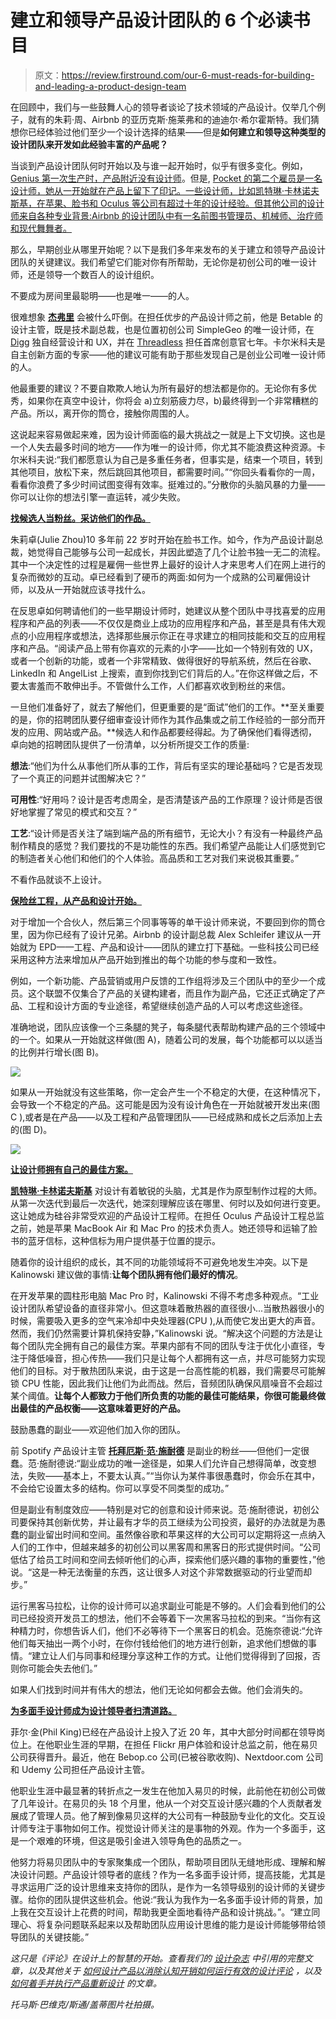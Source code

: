 # 建立和领导产品设计团队的 6 个必读书目

> 原文：<https://review.firstround.com/our-6-must-reads-for-building-and-leading-a-product-design-team>

在回顾中，我们与一些鼓舞人心的领导者谈论了技术领域的产品设计。仅举几个例子，就有的朱莉·周、Airbnb 的亚历克斯·施莱弗和的迪迪尔·希尔霍斯特。我们猜想你已经体验过他们至少一个设计选择的结果——但是**如何建立和领导这种类型的设计团队来开发如此经验丰富的产品呢？**

当谈到产品设计团队何时开始以及与谁一起开始时，似乎有很多变化。例如， [Genius 第一次生产时，产品附近没有设计师](http://firstround.com/review/Rap-Genius-Explains-Why-Worse-is-Better/ "null")。但是, [Pocket 的第二个雇员是一名设计师，她从一开始就在产品上留下了印记。一些设计师，比如凯特琳·卡林诺夫斯基，在苹果、脸书和 Oculus 等公司有超过十年的设计经验。但其他公司的设计师来自各种专业背景:Airbnb 的设计团队中有一名前图书管理员、机械师、治疗师和现代舞舞者。](http://firstround.com/review/the-story-behind-how-pocket-hit-20m-users-with-20-people/ "null")

那么，早期创业从哪里开始呢？以下是我们多年来发布的关于建立和领导产品设计团队的关键建议。我们希望它们能对你有所帮助，无论你是初创公司的唯一设计师，还是领导一个数百人的设计组织。

不要成为房间里最聪明——也是唯一——的人。

很难想象 **[杰弗里](https://twitter.com/jeffrey "null")** 会被什么吓倒。在担任优步的产品设计师之前，他是 Betable 的设计主管，既是技术副总裁，也是位置初创公司 SimpleGeo 的唯一设计师，在 [Digg](http://digg.com/ "null") 独自经营设计和 UX，并在 [Threadless](https://www.threadless.com/ "null") 担任首席创意官七年。卡尔米科夫是自主创新方面的专家——他的建议可能有助于那些发现自己是创业公司唯一设计师的人。

他最重要的建议？不要自欺欺人地认为所有最好的想法都是你的。无论你有多优秀，如果你在真空中设计，你将会 a)立刻筋疲力尽，b)最终得到一个非常糟糕的产品。所以，离开你的筒仓，接触你周围的人。

这说起来容易做起来难，因为设计师面临的最大挑战之一就是上下文切换。这也是一个人失去最多时间的地方——作为唯一的设计师，你尤其不能浪费这种资源。卡尔米科夫说:“我们都愿意认为自己是多重任务者，但事实是，结束一个项目，转到其他项目，放松下来，然后跳回其他项目，都需要时间。”“你回头看看你的一周，看看你浪费了多少时间试图变得有效率。挺难过的。”分散你的头脑风暴的力量——你可以让你的想法引擎一直运转，减少失败。

**[找候选人当粉丝。采访他们的作品。](http://firstround.com/review/An-Inside-Look-at-Facebooks-Method-for-Hiring-Designers/ "null")**

朱莉卓(Julie Zhou)10 多年前 22 岁时开始在脸书工作。如今，作为产品设计副总裁，她觉得自己能够与公司一起成长，并因此塑造了几个让脸书独一无二的流程。其中一个决定性的过程是雇佣一些世界上最好的设计人才来思考人们在网上进行的复杂而微妙的互动。卓已经看到了硬币的两面:如何为一个成熟的公司雇佣设计师，以及从一开始就应该寻找什么。

在反思卓如何聘请他们的一些早期设计师时，她建议从整个团队中寻找喜爱的应用程序和产品的列表——不仅仅是商业上成功的应用程序和产品，甚至是具有伟大观点的小应用程序或想法，选择那些展示你正在寻求建立的相同技能和交互的应用程序和产品。“阅读产品上带有你喜欢的元素的小字——比如一个特别有效的 UX，或者一个创新的功能，或者一个非常精致、做得很好的导航系统，然后在谷歌、LinkedIn 和 AngelList 上搜索，直到你找到它们背后的人。”在你这样做之后，不要太害羞而不敢伸出手。不管做什么工作，人们都喜欢收到粉丝的来信。

一旦他们准备好了，就去了解他们，但更重要的是“面试”他们的工作。**至关重要的是，你的招聘团队要仔细审查设计师作为其作品集或之前工作经验的一部分而开发的应用、网站或产品。**候选人和作品都要经得起。为了确保他们看得透彻，卓向她的招聘团队提供了一份清单，以分析所提交工作的质量:

**想法**:“他们为什么从事他们所从事的工作，背后有坚实的理论基础吗？它是否发现了一个真正的问题并试图解决它？”

**可用性**:“好用吗？设计是否考虑周全，是否清楚该产品的工作原理？设计师是否很好地掌握了常见的模式和交互？”

**工艺**:“设计师是否关注了端到端产品的所有细节，无论大小？有没有一种最终产品制作精良的感觉？我们要找的不是功能性的东西。我们希望产品能让人们感觉到它的制造者关心他们和他们的个人体验。高品质和工艺对我们来说极其重要。”

不看作品就谈不上设计。

**[保险丝工程，从产品和设计开始。](http://firstround.com/review/defining-product-design-a-dispatch-from-airbnbs-design-chief/ "null")**

对于增加一个合伙人，然后第三个同事等等的单干设计师来说，不要回到你的筒仓里，因为你已经有了设计兄弟。Airbnb 的设计副总裁 Alex Schleifer 建议从一开始就为 EPD——工程、产品和设计——团队的建立打下基础。一些科技公司已经采用这种方法来增加从产品开始到推出的每个功能的参与度和一致性。

例如，一个新功能、产品营销或用户反馈的工作组将涉及三个团队中的至少一个成员。这个联盟不仅集合了产品的关键构建者，而且作为副产品，它还正式确定了产品、工程和设计方面的专业途径，希望继续创造产品的人可以考虑这些途径。

准确地说，团队应该像一个三条腿的凳子，每条腿代表帮助构建产品的三个领域中的一个。如果从一开始就这样做(图 A)，随着公司的发展，每个功能都可以以适当的比例并行增长(图 B)。

![](img/20ae39fc07e168f7664a4dc30f082f0b.png)

如果从一开始就没有这些策略，你一定会产生一个不稳定的大便，在这种情况下，会导致一个不稳定的产品。这可能是因为没有设计角色在一开始就被开发出来(图 C ),或者是在产品——以及工程和产品管理团队——已经成熟和成长之后添加上去的(图 D)。

![](img/ecc825dcfcb7e6ca2451615465efbb82.png)

**[让设计师拥有自己的最佳方案。](http://firstround.com/review/six-steps-to-superior-product-prototyping-lessons-from-an-apple-and-oculus-engineer/ "null")**

**[凯特琳·卡林诺夫斯基](https://twitter.com/kalinowski007?lang=en "null")** 对设计有着敏锐的头脑，尤其是作为原型制作过程的大师。从第一次迭代到最后一次迭代，她深刻理解应该在哪里、何时以及如何进行变更。这让她成为硅谷非常受欢迎的产品设计工程师。在担任 Oculus 产品设计工程总监之前，她是苹果 MacBook Air 和 Mac Pro 的技术负责人。她还领导和运输了脸书的蓝牙信标，这种信标为用户提供基于位置的提示。

随着你的设计组织的成长，其不同的功能领域将不可避免地发生冲突。以下是 Kalinowski 建议做的事情:**让每个团队拥有他们最好的情况**。

在开发苹果的圆柱形电脑 Mac Pro 时，Kalinowski 不得不考虑多种观点。“工业设计团队希望设备的直径非常小。但这意味着散热器的直径很小...当散热器很小的时候，需要吸入更多的空气来冷却中央处理器(CPU ),从而使它发出更大的声音。然而，我们仍然需要计算机保持安静，”Kalinowski 说。“解决这个问题的方法是让每个团队完全拥有自己的最佳方案。苹果内部有不同的团队专注于优化小直径，专注于降低噪音，担心传热——我们只是让每个人都拥有这一点，并尽可能努力实现他们的目标。对于散热团队来说，由于这是一台高性能的机器，我们需要尽可能解锁 CPU 性能，因此我们让他们为此而战。然后，音频团队确保风扇噪音不会超过某个阈值。**让每个人都致力于他们所负责的功能的最佳可能结果，你很可能最终做出最佳的产品权衡——这意味着更好的产品。**

鼓励愚蠢的副业——欢迎他们加入你的团队。

前 Spotify 产品设计主管 **[托拜厄斯·范·施耐德](https://twitter.com/vanschneider?lang=en "null")** 是副业的粉丝——但他们一定很蠢。范·施耐德说:“副业成功的唯一途径是，如果人们允许自己想得简单，改变想法，失败——基本上，不要太认真。”“当你认为某件事很愚蠢时，你会乐在其中，不会给它设置太多的结构。你可以享受不同类型的成功。”

但是副业有制度效应——特别是对它的创意和设计师来说。范·施耐德说，初创公司要保持其创新优势，并让最有才华的员工继续为公司投资，最好的办法就是为愚蠢的副业留出时间和空间。虽然像谷歌和苹果这样的大公司可以定期将这一点纳入人们的工作中，但越来越多的初创公司以黑客周和黑客日的形式提供时间。“公司低估了给员工时间和空间去倾听他们的心声，探索他们感兴趣的事物的重要性，”他说。“这是一种无法衡量的东西，这让很多人对这个非常数据驱动的行业望而却步。”

运行黑客马拉松，让你的设计师可以追求副业可能是不够的。人们会看到他们的公司已经投资开发员工的想法，他们不会等着下一次黑客马拉松的到来。“当你有这种精力时，你想告诉人们，他们不必等待下一个黑客日的机会。范施奈德说:“允许他们每天抽出一两个小时，在你付钱给他们的地方进行创新，追求他们想做的事情。“建立让人们与同事和经理分享这种工作的方式。让他们觉得得到了回报，否则你可能会失去他们。”

如果人们找到时间并有伟大的想法，他们无论如何都会去做。他们会消失的。

**[为多面手设计师成为设计领导者扫清道路。](http://firstround.com/review/How-Designers-Can-Earn-a-Seat-at-the-Table-2/ "null")**

菲尔·金(Phil King)已经在产品设计上投入了近 20 年，其中大部分时间都在领导岗位上。在他职业生涯的早期，在担任 Flickr 用户体验和设计总监之前，他在易贝公司获得晋升。最近，他在 Bebop.co 公司(已被谷歌收购)、Nextdoor.com 公司和 Udemy 公司担任产品设计主管。

他职业生涯中最显著的转折点之一发生在他加入易贝的时候，此前他在初创公司做了几年设计。在易贝的头 18 个月里，他从一个对交互设计感兴趣的个人贡献者发展成了管理人员。他了解到像易贝这样的大公司有一种鼓励专业化的文化。交互设计师专注于事物如何工作。视觉设计师关注的是事物的外观。作为一个多面手，这是一个艰难的环境，但这是吸引金进入领导角色的品质之一。

他努力将易贝团队中的专家聚集成一个团队，帮助项目团队无缝地形成、理解和解决设计问题。产品设计领导者的底线？作为一名多面手设计师，提高技能，尤其是寻求运用广泛的设计思维来支持你的团队，是作为一名领导级别的设计师的关键步骤。给你的团队提供这些机会。他说:“我认为我作为一名多面手设计师的背景，加上我在交互设计上花费的时间，帮助我更全面地看待产品和设计挑战。”。“建立同理心、将复杂问题联系起来以及帮助团队应用设计思维的能力是设计师能够带给领导团队的关键技能。”

*这只是《评论》在设计上的智慧的开始。查看我们的* *[设计杂志](http://firstround.com/review/design/ "null")* *中引用的完整文章，以及其他关于* *[如何设计产品以消除认知开销](http://firstround.com/review/cognitive-overhead-is-your-products-overlord-topple-it-with-these-tips/ "null")***[如何运行有效的设计评论](http://firstround.com/review/Give-Criticism-that-Makes-a-Difference-With-These-Tips-from-Airbnbs-Head-of-Experience-Design/ "null")* *，以及* *[如何着手并执行产品重新设计](http://firstround.com/review/heres-how-asana-won-with-its-product-redesign/ "null")* *的文章。**

*托马斯·巴维克/斯通/盖蒂图片社拍摄。*